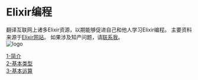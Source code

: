 Elixir编程
==========
翻译互联网上诸多Elixir资源，以期能够促进自己和他人学习Elixir编程。
主要资料来源于[Elixir网站](http://elixir-lang.com)。
如果涉及知产问题，请[联系我](mailto:eyaswoo@163.com)。<br/>
![logo](http://elixir-lang.org/images/logo/logo.png)

[1-简介](../master/1-intro.md) <br/>
[2-基本类型](../master/2-basic-types.md) <br/>
[3-基本运算](../master/3-basic-ops.md) <br/>
